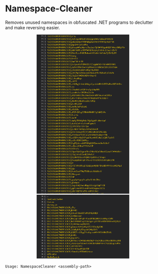 # Namespace-Cleaner
Removes unused namespaces in obfuscated .NET programs to declutter and make reversing easier.

<p align="center">
  <img src="image.png" alt="Image 1" width="300"/>
  <img src="deobfuscated.png" alt="Image 2" width="300"/>
</p>

```
Usage: NamespaceCleaner <assembly-path>
```
